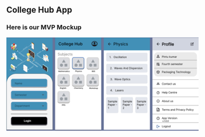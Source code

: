 ## College Hub App

### Here is our MVP Mockup

![alt text](https://github.com/harisheoran/collegehub/blob/main/mockups/college%20hub.jpg)


